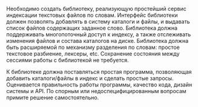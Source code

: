
Необходимо создать библиотеку, реализующую простейший сервис индексации текстовых файлов по словам.
Интерфейс библиотеки должен позволять добавлять в систему каталоги и файлы, и выдавать список файлов содержащих заданное слово.
Библиотека должна поддерживать многопоточный доступ к индексу, а также отслеживать изменения файлов и состава каталогов на диске.
Библиотека должна быть расширяемой по механизму разделения по словам: простое текстовое разбиение, лексеры, etc.
Сохранение состояния между сессиями работы с библиотекой не требуется.

К библиотеке должна поставляться простая программа, позволяющая добавить каталоги/файлы в индекс и сделать простые запросы.
Оценивается правильность работы программы, качество кода, дизайн системы и API.
По спорным или недоспецифицированным вопросам примите решение самостоятельно.

